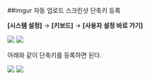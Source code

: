 ##imgur 자동 업로드 스크린샷 단축키 등록

**[시스템 설정]** → **[키보드]** → **[사용자 설정 바로 가기]**

![](http://i.imgur.com/z9atuwW.png)
![](https://i.imgur.com/UBqTPS0.png)

아래와 같이 단축키를 등록하면 된다.

![](https://i.imgur.com/AoNSDwj.png)
![](https://i.imgur.com/VsG8ug2.png)